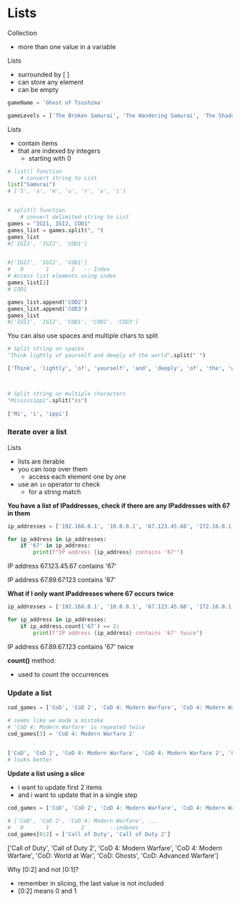 # Lists
Collection
- more than one value in a variable

Lists
- surrounded by [ ]
- can store any element
- can be empty

```python
gameName = 'Ghost of Tsushima'

gameLevels = ['The Broken Samurai', 'The Wandering Samurai', 'The Shadow Samurai', 'The Phantom Samurai']
```

Lists
- contain items 
- that are indexed by integers
    - starting with 0

```python
# list() function
    # convert string to List
list("Samurai") 
# ['S', 'a', 'm', 'u', 'r', 'a', 'i']


# split() function
    # convert delimited string to List
games = "IGI1, IGI2, COD1" 
games_list = games.split(", ") 
games_list 
#['IGI1', 'IGI2', 'COD1']


#['IGI1', 'IGI2', 'COD1']
#   0       1       2   -- Index
# Access list elements using index
games_list[2]
# COD1

games_list.append('COD2')
games_list.append('COD3')
games_list 
#['IGI1', 'IGI2', 'COD1', 'COD2', 'COD3']
```


You can also use spaces and multiple chars to split
```python
# Split string on spaces 
"Think lightly of yourself and deeply of the world".split(" ")

['Think', 'lightly', 'of', 'yourself', 'and', 'deeply', 'of', 'the', 'world']



# Split string on multiple characters 
"Mississippi".split("ss") 
    
['Mi', 'i', 'ippi']

```



### Iterate over a list
Lists
- lists are iterable
- you can loop over them
    - access each element one by one
- use an `in` operator to check
    - for a string match

**You have a list of IPaddresses, check if there are any IPaddresses with 67 in them**
```python
ip_addresses = ['192.168.0.1', '10.0.0.1', '67.123.45.68', '172.16.0.1', '67.89.67.123']

for ip_address in ip_addresses:
    if '67' in ip_address:
        print(f"IP address {ip_address} contains '67'")
```
IP address 67.123.45.67 contains '67'

IP address 67.89.67.123 contains '67'


**What if I only want IPaddresses where 67 occurs twice**
```python
ip_addresses = ['192.168.0.1', '10.0.0.1', '67.123.45.68', '172.16.0.1', '67.89.67.123']

for ip_address in ip_addresses:
    if ip_address.count('67') == 2:
        print(f"IP address {ip_address} contains '67' twice")
```
IP address 67.89.67.123 contains '67' twice

**count()** method:
- used to count the occurrences


### Update a list

```python
cod_games = ['CoD', 'CoD 2', 'CoD 4: Modern Warfare', 'CoD 4: Modern Warfare', 'CoD: World at War', 'CoD: Ghosts', 'CoD: Advanced Warfare']

# seems like we made a mistake
# 'CoD 4: Modern Warfare' is repeated twice
cod_games[3] = 'CoD 4: Modern Warfare 2'

    
['CoD', 'CoD 2', 'CoD 4: Modern Warfare', 'CoD 4: Modern Warfare 2', 'CoD: World at War', 'CoD: Ghosts', 'CoD: Advanced Warfare']
# looks better
```

**Update a list using a slice**
- i want to update first 2 items
- and i want to update that in a single step
```python
cod_games = ['CoD', 'CoD 2', 'CoD 4: Modern Warfare', 'CoD 4: Modern Warfare', 'CoD: World at War', 'CoD: Ghosts', 'CoD: Advanced Warfare']

# ['CoD', 'CoD 2', 'CoD 4: Modern Warfare', ...
#   0       1          2        --indexes
cod_games[0:2] = ['Call of Duty', 'Call of Duty 2']
```
['Call of Duty', 'Call of Duty 2', 'CoD 4: Modern Warfare', 'CoD 4: Modern Warfare', 'CoD: World at War', 'CoD: Ghosts', 'CoD: Advanced Warfare']

Why [0:2] and not [0:1]?
- remember in slicing, the last value is not included
- [0:2] means 0 and 1